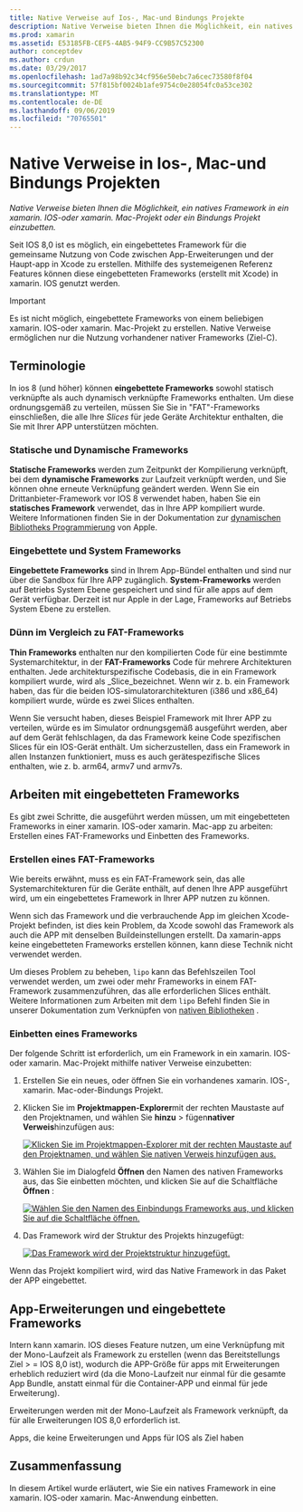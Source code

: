 ```yaml
---
title: Native Verweise auf Ios-, Mac-und Bindungs Projekte
description: Native Verweise bieten Ihnen die Möglichkeit, ein natives Framework in ein xamarin. IOS-, xamarin. Mac-oder Bindungs Projekt einzubetten.
ms.prod: xamarin
ms.assetid: E53185FB-CEF5-4AB5-94F9-CC9B57C52300
author: conceptdev
ms.author: crdun
ms.date: 03/29/2017
ms.openlocfilehash: 1ad7a98b92c34cf956e50ebc7a6cec73580f8f04
ms.sourcegitcommit: 57f815bf0024b1afe9754c0e28054fc0a53ce302
ms.translationtype: MT
ms.contentlocale: de-DE
ms.lasthandoff: 09/06/2019
ms.locfileid: "70765501"
---
```

# <a name="native-references-in-ios-mac-and-bindings-projects"></a>Native Verweise in Ios-, Mac-und Bindungs Projekten

_Native Verweise bieten Ihnen die Möglichkeit, ein natives Framework in ein xamarin. IOS-oder xamarin. Mac-Projekt oder ein Bindungs Projekt einzubetten._

Seit IOS 8,0 ist es möglich, ein eingebettetes Framework für die gemeinsame Nutzung von Code zwischen App-Erweiterungen und der Haupt-app in Xcode zu erstellen. Mithilfe des systemeigenen Referenz Features können diese eingebetteten Frameworks (erstellt mit Xcode) in xamarin. IOS genutzt werden.

> [!IMPORTANT]
> Es ist nicht möglich, eingebettete Frameworks von einem beliebigen xamarin. IOS-oder xamarin. Mac-Projekt zu erstellen. Native Verweise ermöglichen nur die Nutzung vorhandener nativer Frameworks (Ziel-C).

<a name="Terminology" />

## <a name="terminology"></a>Terminologie

In ios 8 (und höher) können **eingebettete Frameworks** sowohl statisch verknüpfte als auch dynamisch verknüpfte Frameworks enthalten. Um diese ordnungsgemäß zu verteilen, müssen Sie Sie in "FAT"-Frameworks einschließen, die alle Ihre _Slices_ für jede Geräte Architektur enthalten, die Sie mit Ihrer APP unterstützen möchten.

<a name="Static-vs-Dynamic-Frameworks" />

### <a name="static-vs-dynamic-frameworks"></a>Statische und Dynamische Frameworks

**Statische Frameworks** werden zum Zeitpunkt der Kompilierung verknüpft, bei dem **dynamische Frameworks** zur Laufzeit verknüpft werden, und Sie können ohne erneute Verknüpfung geändert werden. Wenn Sie ein Drittanbieter-Framework vor IOS 8 verwendet haben, haben Sie ein **statisches Framework** verwendet, das in Ihre APP kompiliert wurde. Weitere Informationen finden Sie in der Dokumentation zur [dynamischen Bibliotheks Programmierung](https://developer.apple.com/library/mac/documentation/DeveloperTools/Conceptual/DynamicLibraries/100-Articles/OverviewOfDynamicLibraries.html#//apple_ref/doc/uid/TP40001873-SW1) von Apple.

<a name="Embedded-vs-System-Frameworks" />

### <a name="embedded-vs-system-frameworks"></a>Eingebettete und System Frameworks

**Eingebettete Frameworks** sind in Ihrem App-Bündel enthalten und sind nur über die Sandbox für Ihre APP zugänglich. **System-Frameworks** werden auf Betriebs System Ebene gespeichert und sind für alle apps auf dem Gerät verfügbar. Derzeit ist nur Apple in der Lage, Frameworks auf Betriebs System Ebene zu erstellen.

<a name="Thin-vs-Fat-Frameworks" />

### <a name="thin-vs-fat-frameworks"></a>Dünn im Vergleich zu FAT-Frameworks

**Thin Frameworks** enthalten nur den kompilierten Code für eine bestimmte Systemarchitektur, in der **FAT-Frameworks** Code für mehrere Architekturen enthalten. Jede architekturspezifische Codebasis, die in ein Framework kompiliert wurde, wird als _Slice_bezeichnet. Wenn wir z. b. ein Framework haben, das für die beiden IOS-simulatorarchitekturen (i386 und x86_64) kompiliert wurde, würde es zwei Slices enthalten.

Wenn Sie versucht haben, dieses Beispiel Framework mit Ihrer APP zu verteilen, würde es im Simulator ordnungsgemäß ausgeführt werden, aber auf dem Gerät fehlschlagen, da das Framework keine Code spezifischen Slices für ein IOS-Gerät enthält. Um sicherzustellen, dass ein Framework in allen Instanzen funktioniert, muss es auch gerätespezifische Slices enthalten, wie z. b. arm64, armv7 und armv7s.

<a name="Working-with-Embedded-Frameworks" />

## <a name="working-with-embedded-frameworks"></a>Arbeiten mit eingebetteten Frameworks

Es gibt zwei Schritte, die ausgeführt werden müssen, um mit eingebetteten Frameworks in einer xamarin. IOS-oder xamarin. Mac-app zu arbeiten: Erstellen eines FAT-Frameworks und Einbetten des Frameworks.

<a name="Overview" />

### <a name="creating-a-fat-framework"></a>Erstellen eines FAT-Frameworks

Wie bereits erwähnt, muss es ein FAT-Framework sein, das alle Systemarchitekturen für die Geräte enthält, auf denen Ihre APP ausgeführt wird, um ein eingebettetes Framework in Ihrer APP nutzen zu können.

Wenn sich das Framework und die verbrauchende App im gleichen Xcode-Projekt befinden, ist dies kein Problem, da Xcode sowohl das Framework als auch die APP mit denselben Buildeinstellungen erstellt. Da xamarin-apps keine eingebetteten Frameworks erstellen können, kann diese Technik nicht verwendet werden.

Um dieses Problem zu beheben, `lipo` kann das Befehlszeilen Tool verwendet werden, um zwei oder mehr Frameworks in einem FAT-Framework zusammenzuführen, das alle erforderlichen Slices enthält. Weitere Informationen zum Arbeiten mit dem `lipo` Befehl finden Sie in unserer Dokumentation zum Verknüpfen von [nativen Bibliotheken](~/ios/platform/native-interop.md) .

<a name="Embedding-a-Framework" />

### <a name="embedding-a-framework"></a>Einbetten eines Frameworks

Der folgende Schritt ist erforderlich, um ein Framework in ein xamarin. IOS-oder xamarin. Mac-Projekt mithilfe nativer Verweise einzubetten:

1. Erstellen Sie ein neues, oder öffnen Sie ein vorhandenes xamarin. IOS-, xamarin. Mac-oder-Bindungs Projekt.
2. Klicken Sie im **Projektmappen-Explorer**mit der rechten Maustaste auf den Projektnamen, und wählen Sie **hinzu** > fügen**nativer Verweis**hinzufügen aus: 

    [![](native-references-images/ref01.png "Klicken Sie im Projektmappen-Explorer mit der rechten Maustaste auf den Projektnamen, und wählen Sie nativen Verweis hinzufügen aus.")](native-references-images/ref01.png#lightbox)
3. Wählen Sie im Dialogfeld **Öffnen** den Namen des nativen Frameworks aus, das Sie einbetten möchten, und klicken Sie auf die Schaltfläche **Öffnen** : 

    [![](native-references-images/ref02.png "Wählen Sie den Namen des Einbindungs Frameworks aus, und klicken Sie auf die Schaltfläche öffnen.")](native-references-images/ref02.png#lightbox)
4. Das Framework wird der Struktur des Projekts hinzugefügt: 

    [![](native-references-images/ref03.png "Das Framework wird der Projektstruktur hinzugefügt.")](native-references-images/ref03.png#lightbox)

Wenn das Projekt kompiliert wird, wird das Native Framework in das Paket der APP eingebettet.

<a name="App-Extensions-and-Embedded-Frameworks" />

## <a name="app-extensions-and-embedded-frameworks"></a>App-Erweiterungen und eingebettete Frameworks

Intern kann xamarin. IOS dieses Feature nutzen, um eine Verknüpfung mit der Mono-Laufzeit als Framework zu erstellen (wenn das Bereitstellungs Ziel > = IOS 8,0 ist), wodurch die APP-Größe für apps mit Erweiterungen erheblich reduziert wird (da die Mono-Laufzeit nur einmal für die gesamte App Bundle, anstatt einmal für die Container-APP und einmal für jede Erweiterung).

Erweiterungen werden mit der Mono-Laufzeit als Framework verknüpft, da für alle Erweiterungen IOS 8,0 erforderlich ist.

Apps, die keine Erweiterungen und Apps für IOS als Ziel haben 

<a name="Summary" />

## <a name="summary"></a>Zusammenfassung

In diesem Artikel wurde erläutert, wie Sie ein natives Framework in eine xamarin. IOS-oder xamarin. Mac-Anwendung einbetten.
